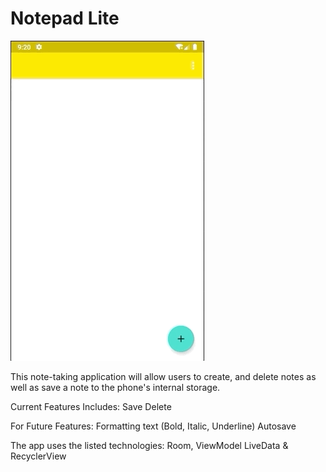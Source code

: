 # Notepad Lite
![Testing](NoteTesting.gif)


This note-taking application will allow users to create, and delete notes as well as save a note to the phone's internal storage.

Current Features Includes:
Save
Delete

For Future Features:
Formatting text (Bold, Italic, Underline)
Autosave

The app uses the listed technologies:
Room,
ViewModel
LiveData &
RecyclerView 

